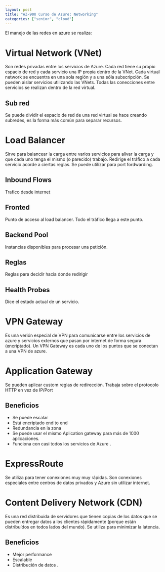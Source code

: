 ```yaml
---
layout: post
title: "AZ-900 Curso de Azure: Networking"
categories: ["senior", "cloud"]
---
```


El manejo de las redes en azure se realiza<!--more-->:

# Virtual Network (VNet)

Son redes privadas entre los servicios de Azure. Cada red tiene su propio espacio de red y cada servicio una IP propia dentro de la VNet. Cada virtual network se encuentra en una sola región y a una sóla subscripción. Se pueden aislar servicios utilizando las VNets. Todas las conecciones entre servicios se realizan dentro de la red virtual.

## Sub red

Se puede dividir el espacio de red de una red virtual se hace creando subredes, es la forma más común para separar recursos.

# Load Balancer

Sirve para balancear la carga entre varios servicios para alivar la carga y que cada uno tenga el mismo (o parecido) trabajo.
Redirige el tráfico a cada servicio acorde a ciertas reglas. Se puede utilizar para port fordwarding.

## Inbound Flows

Trafico desde internet

## Fronted

Punto de acceso al load balancer. Todo el tráfico llega a este punto.

## Backend Pool

Instancias disponibles para procesar una petición.

## Reglas

Reglas para decidir hacia donde redirigir

## Health Probes

Dice el estado actual de un servicio.

# VPN Gateway

Es una verión especial de VPN para comunicarse entre los servicios de azure y servicios externos que pasan por internet de forma segura (encriptado).
Un VPN Gateway es cada uno de los puntos que se conectan a una VPN de azure.

# Application Gateway

Se pueden aplicar custom reglas de redirección. Trabaja sobre el protocolo HTTP en vez de IP/Port

## Beneficios

- Se puede escalar
- Está encriptado end to end
- Redundancia en la zona
- Se puede usar el mismo Aplication gateway para más de 1000 aplicaciones.
- Funciona con casi todos los servicios de Azure
  .

# ExpressRoute

Se utiliza para tener conexiones muy muy rápidas. Son conexiones especiales entre centros de datos privados y Azure sin utilizar internet.

# Content Delivery Network (CDN)

Es una red distribuida de servidores que tienen copias de los datos que se pueden entregar datos a los clientes rápidamente (porque están distribuídos en todos lados del mundo). Se utiliza para minimizar la latencia.

## Beneficios

- Mejor performance
- Escalable
- Distribución de datos
  .
